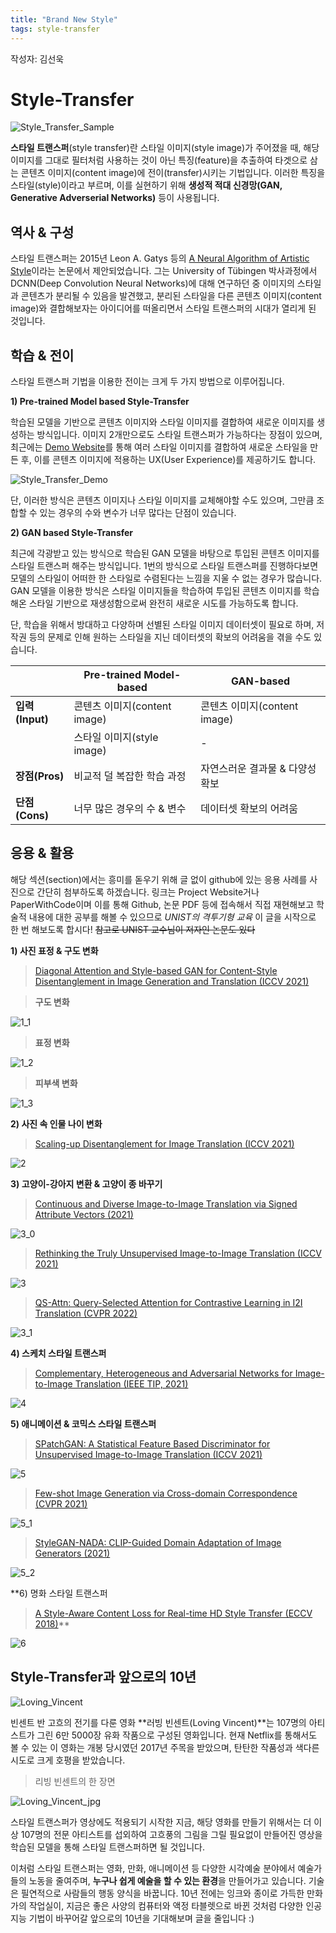 ```yaml
---
title: "Brand New Style"
tags: style-transfer
---
```


작성자: 김선욱



# Style-Transfer
![Style_Transfer_Sample](/assets/Style_Transfer_Sample.png)

**스타일 트랜스퍼**(style transfer)란 스타일 이미지(style image)가 주어졌을 때, 해당 이미지를 그대로 필터처럼 사용하는 것이 아닌 특징(feature)을 추출하여 타겟으로 삼는 콘텐츠 이미지(content image)에 전이(transfer)시키는 기법입니다. 이러한 특징을 스타일(style)이라고 부르며, 이를 실현하기 위해 **생성적 적대 신경망(GAN, Generative Adverserial Networks)** 등이 사용됩니다.

## 역사 & 구성
스타일 트랜스퍼는 2015년 Leon A. Gatys 등의 [A Neural Algorithm of Artistic Style](https://paperswithcode.com/paper/a-neural-algorithm-of-artistic-style)이라는 논문에서 제안되었습니다. 그는 University of Tübingen 박사과정에서 DCNN(Deep Convolution Neural Networks)에 대해 연구하던 중 이미지의 스타일과 콘텐츠가 분리될 수 있음을 발견했고, 분리된 스타일을 다른 콘텐츠 이미지(content image)와 결합해보자는 아이디어를 떠올리면서 스타일 트랜스퍼의 시대가 열리게 된 것입니다.

## 학습 & 전이
스타일 트랜스퍼 기법을 이용한 전이는 크게 두 가지 방법으로 이루어집니다.

**1) Pre-trained Model based Style-Transfer**

학습된 모델을 기반으로 콘텐츠 이미지와 스타일 이미지를 결합하여 새로운 이미지를 생성하는 방식입니다. 이미지 2개만으로도 스타일 트랜스퍼가 가능하다는 장점이 있으며, 최근에는 [Demo Website](https://reiinakano.com/arbitrary-image-stylization-tfjs/)를 통해 여러 스타일 이미지를 결합하여 새로운 스타일을 만든 후, 이를 콘텐츠 이미지에 적용하는 UX(User Experience)를 제공하기도 합니다.

![Style_Transfer_Demo](/assets/Style_Transfer_Demo.png)

단, 이러한 방식은 콘텐츠 이미지나 스타일 이미지를 교체해야할 수도 있으며, 그만큼 조합할 수 있는 경우의 수와 변수가 너무 많다는 단점이 있습니다.

**2) GAN based Style-Transfer**

최근에 각광받고 있는 방식으로 학습된 GAN 모델을 바탕으로 투입된 콘텐츠 이미지를 스타일 트랜스퍼 해주는 방식입니다. 1번의 방식으로 스타일 트랜스퍼를 진행하다보면 모델의 스타일이 어떠한 한 스타일로 수렴된다는 느낌을 지울 수 없는 경우가 많습니다. GAN 모델을 이용한 방식은 스타일 이미지들을 학습하여 투입된 콘텐츠 이미지를 학습해온 스타일 기반으로 재생성함으로써 완전히 새로운 시도를 가능하도록 합니다.

단, 학습을 위해서 방대하고 다양하며 선별된 스타일 이미지 데이터셋이 필요로 하며, 저작권 등의 문제로 인해 원하는 스타일을 지닌 데이터셋의 확보의 어려움을 겪을 수도 있습니다.


| | Pre-trained Model-based  | GAN-based |
| ------------- | ------------- | ------------- |
|**입력(Input)**  | 콘텐츠 이미지(content image)  | 콘텐츠 이미지(content image)|
| | 스타일 이미지(style image)   | - |
| **장점(Pros)**  | 비교적 덜 복잡한 학습 과정 | 자연스러운 결과물 & 다양성 확보 |
| **단점(Cons)**  | 너무 많은 경우의 수 & 변수  | 데이터셋 확보의 어려움 |

## 응용 & 활용

해당 섹션(section)에서는 흥미를 돋우기 위해 글 없이 github에 있는 응용 사례를 사진으로 간단히 첨부하도록 하겠습니다. 링크는 Project Website거나 PaperWithCode이며 이를 통해 Github, 논문 PDF 등에 접속해서 직접 재현해보고 학술적 내용에 대한 공부를 해볼 수 있으므로 *UNIST의 격투기형 교육* 이 글을 시작으로 한 번 해보도록 합시다! ~~참고로 UNIST 교수님이 저자인 논문도 있다~~

**1) 사진 표정 & 구도 변화**

> [Diagonal Attention and Style-based GAN for Content-Style Disentanglement in Image Generation and Translation (ICCV 2021)](https://paperswithcode.com/paper/diagonal-attention-and-style-based-gan-for)

> **구도 변화**

![1_1](/assets/1_1.jpg)

> **표정 변화**

![1_2](/assets/1_2.jpg)

> **피부색 변화**

![1_3](/assets/1_3.jpg)

**2) 사진 속 인물 나이 변화**

> [Scaling-up Disentanglement for Image Translation (ICCV 2021)](https://www.vision.huji.ac.il/overlord/)

![2](/assets/2.jpg)

**3) 고양이-강아지 변환 & 고양이 종 바꾸기**

> [Continuous and Diverse Image-to-Image Translation via Signed Attribute Vectors (2021)](https://helenmao.github.io/SAVI2I/)

![3_0](/assets/3_0.png)

> [Rethinking the Truly Unsupervised Image-to-Image Translation (ICCV 2021)](https://paperswithcode.com/paper/rethinking-the-truly-unsupervised-image-to)

![3](/assets/3.png)

> [QS-Attn: Query-Selected Attention for Contrastive Learning in I2I Translation (CVPR 2022)](https://paperswithcode.com/paper/qs-attn-query-selected-attention-for)

![3_1](/assets/3_1.png)

**4) 스케치 스타일 트랜스퍼**

> [Complementary, Heterogeneous and Adversarial Networks for Image-to-Image Translation (IEEE TIP, 2021)](http://aiart.live/chan/)

![4](/assets/4.jpg)

**5) 애니메이션 & 코믹스 스타일 트랜스퍼**

> [SPatchGAN: A Statistical Feature Based Discriminator for Unsupervised Image-to-Image Translation (ICCV 2021)](https://paperswithcode.com/paper/spatchgan-a-statistical-feature-based)

![5](/assets/5.jpg)

> [Few-shot Image Generation via Cross-domain Correspondence (CVPR 2021)](https://utkarshojha.github.io/few-shot-gan-adaptation/)

![5_1](/assets/5_1.gif)

> [StyleGAN-NADA: CLIP-Guided Domain Adaptation of Image Generators (2021)](https://stylegan-nada.github.io/)

![5_2](/assets/5_2.jpg)

**6) 명화 스타일 트랜스퍼

> [A Style-Aware Content Loss for Real-time HD Style Transfer (ECCV 2018)](https://compvis.github.io/adaptive-style-transfer/)**

![6](/assets/6.jpg)

## Style-Transfer과 앞으로의 10년

![Loving_Vincent](/assets/Loving_Vincent.jpg)

빈센트 반 고흐의 전기를 다룬 영화 **러빙 빈센트(Loving Vincent)**는 107명의 아티스트가 그린 6만 5000장 유화 작품으로 구성된 영화입니다. 현재 Netflix를 통해서도 볼 수 있는 이 영화는 개봉 당시였던 2017년 주목을 받았으며, 탄탄한 작품성과 색다른 시도로 크게 호평을 받았습니다.

> 리빙 빈센트의 한 장면

![Loving_Vincent_jpg](/assets/Loving_Vincent.gif)

스타일 트랜스퍼가 영상에도 적용되기 시작한 지금, 해당 영화를 만들기 위해서는 더 이상 107명의 전문 아티스트를 섭외하여 고흐풍의 그림을 그릴 필요없이 만들어진 영상을 학습된 모델을 통해 스타일 트랜스퍼하면 될 것입니다.

이처럼 스타일 트랜스퍼는 영화, 만화, 애니메이션 등 다양한 시각예술 분야에서 예술가들의 노동을 줄여주며, **누구나 쉽게 예술을 할 수 있는 환경**을 만들어가고 있습니다. 기술은 필연적으로 사람들의 행동 양식을 바꿉니다. 10년 전에는 잉크와 종이로 가득한 만화가의 작업실이, 지금은 좋은 사양의 컴퓨터와 액정 타블렛으로 바뀐 것처럼 다양한 인공지능 기법이 바꾸어갈 앞으로의 10년을 기대해보며 글을 줄입니다 :)
